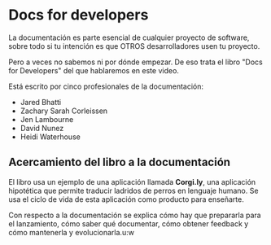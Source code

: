 # Docs for developers

La documentación es parte esencial de cualquier proyecto de software, sobre todo si tu intención es que OTROS desarrolladores usen tu proyecto.

Pero a veces no sabemos ni por dónde empezar. De eso trata el libro "Docs for Developers" del que hablaremos en este video.

Está escrito por cinco profesionales de la documentación:

- Jared Bhatti
- Zachary Sarah Corleissen
- Jen Lambourne
- David Nunez
- Heidi Waterhouse

## Acercamiento del libro a la documentación
El libro usa un ejemplo de una aplicación llamada **Corgi.ly**, una aplicación hipotética que permite traducir ladridos de perros en lenguaje humano. Se usa el ciclo de vida de esta aplicación como producto para enseñarte.

Con respecto a la documentación se explica cómo hay que prepararla para el lanzamiento, cómo saber qué documentar, cómo obtener feedback y cómo mantenerla y evolucionarla.u:w
